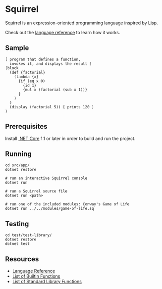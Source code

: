 # Squirrel
Squirrel is an expression-oriented programming language inspired by Lisp.

Check out the [language reference](docs/language-reference.md) to learn how it
works.

## Sample

```
[ program that defines a function,
  invokes it, and displays the result ]
(block
  (def {factorial}
    (lambda {x}
      {if (eq x 0)
        {id 1}
        {mul x (factorial (sub x 1))}
      }
    )
  )
  (display (factorial 5)) [ prints 120 ]
)
```

## Prerequisites
Install [.NET Core](https://www.microsoft.com/net/core) 1.1 or later in order
to build and run the project.

## Running

```
cd src/app/
dotnet restore

# run an interactive Squirrel console
dotnet run

# run a Squirrel source file
dotnet run <path>

# run one of the included modules: Conway's Game of Life
dotnet run ../../modules/game-of-life.sq
```

## Testing

```
cd test/test-library/
dotnet restore
dotnet test
```

## Resources
- [Language Reference](docs/language-reference.md)
- [List of Builtin Functions](docs/builtin-functions.md)
- [List of Standard Library Functions](docs/standard-library-functions.md)
